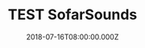 ---
campaign-uuid: "c-cfa0293b-f3ff-4c12-9f02-7576b6b2ab8e"
type: "Preview"
category: "Music"
date: "2018-07-16T08:00:00.000Z"
end-date: "2018-08-16T08:00:00.000Z"
disable-form: false
is_promoted: false
has_entry_page: true
title: "TEST SofarSounds"
competition-description: "Test"
hero-header: "Test SofarSounds"
terms-confirmation: "N/A"
banner-img: "https://assets.expresslyapp.com/asset-7cd70b2a-03da-409e-bee9-3900047fd721.jpg"
logo-left-href: "https://sofar-dev-pr-3802.herokuapp.com/lp/expressly-test"
logo-left-image: "https://assets.expresslyapp.com/66bd3349-b61b-478b-a249-5cfc2e028ceb-thumb.png"
logo-left-title: "Sofar Sound"
bg-image-hero: "https://assets.expresslyapp.com/asset-b19ee026-baf9-41bc-9b58-375d6ae54897.png"
bg-image-first: "https://assets.expresslyapp.com/asset-cb2ada07-7006-432e-8b43-fc1f44f5e66c.jpg"
section1-content: "Test SofarSounds"
entry-title: "Fill the form to create a user and test"
entry-content: "Please fill"
has-winner: false
prize-description: "Test"
---